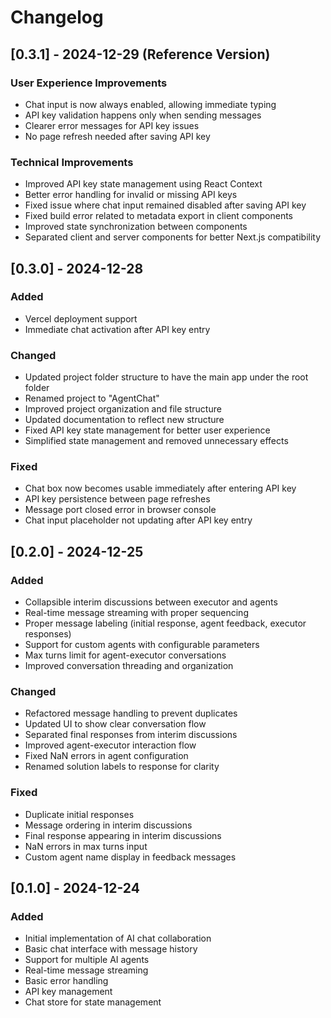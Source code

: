 # Changelog

## [0.3.1] - 2024-12-29 (Reference Version)

### User Experience Improvements
- Chat input is now always enabled, allowing immediate typing
- API key validation happens only when sending messages
- Clearer error messages for API key issues
- No page refresh needed after saving API key

### Technical Improvements
- Improved API key state management using React Context
- Better error handling for invalid or missing API keys
- Fixed issue where chat input remained disabled after saving API key
- Fixed build error related to metadata export in client components
- Improved state synchronization between components
- Separated client and server components for better Next.js compatibility

## [0.3.0] - 2024-12-28

### Added
- Vercel deployment support
- Immediate chat activation after API key entry

### Changed
- Updated project folder structure to have the main app under the root folder
- Renamed project to "AgentChat"
- Improved project organization and file structure
- Updated documentation to reflect new structure
- Fixed API key state management for better user experience
- Simplified state management and removed unnecessary effects

### Fixed
- Chat box now becomes usable immediately after entering API key
- API key persistence between page refreshes
- Message port closed error in browser console
- Chat input placeholder not updating after API key entry

## [0.2.0] - 2024-12-25

### Added
- Collapsible interim discussions between executor and agents
- Real-time message streaming with proper sequencing
- Proper message labeling (initial response, agent feedback, executor responses)
- Support for custom agents with configurable parameters
- Max turns limit for agent-executor conversations
- Improved conversation threading and organization

### Changed
- Refactored message handling to prevent duplicates
- Updated UI to show clear conversation flow
- Separated final responses from interim discussions
- Improved agent-executor interaction flow
- Fixed NaN errors in agent configuration
- Renamed solution labels to response for clarity

### Fixed
- Duplicate initial responses
- Message ordering in interim discussions
- Final response appearing in interim discussions
- NaN errors in max turns input
- Custom agent name display in feedback messages

## [0.1.0] - 2024-12-24

### Added
- Initial implementation of AI chat collaboration
- Basic chat interface with message history
- Support for multiple AI agents
- Real-time message streaming
- Basic error handling
- API key management
- Chat store for state management 
